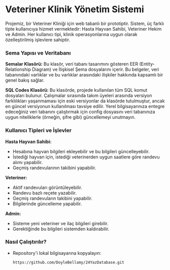 # Veteriner Klinik Yönetim Sistemi

Projemiz, bir Veteriner Kliniği için web tabanlı bir prototiptir. Sistem, üç farklı tipte kullanıcıya hizmet vermektedir: Hasta Hayvan Sahibi, Veteriner Hekim ve Admin. Her kullanıcı tipi, klinik operasyonlarına uygun olarak özelleştirilmiş işlevlere sahiptir.

### Sema Yapısı ve Veritabanı
**Semalar Klasörü:** Bu klasör, veri tabanı tasarımını gösteren EER (Entity-Relationship Diagram) ve İlişkisel Şema dosyalarını içerir. Bu belgeler, veri tabanındaki varlıklar ve bu varlıklar arasındaki ilişkiler hakkında kapsamlı bir genel bakış sağlar.

**SQL Codes Klasörü:** Bu klasörde, projede kullanılan tüm SQL komut dosyaları bulunur. Çalışmalar sırasında takım üyeleri arasında versiyon farklılıkları yaşanmaması için eski versiyonlar da klasörde tutulmuştur, ancak en güncel versiyonun kullanılması tavsiye edilir. Yerel bilgisayarınıza entegre edeceğiniz veri tabanını çalıştırmak için config dosyasını veri tabanınıza uygun niteliklerle (örneğin, şifre gibi) güncellemeyi unutmayın.

### Kullanıcı Tipleri ve İşlevler

**Hasta Hayvan Sahibi:**

- Hesabına hayvan bilgileri ekleyebilir ve bu bilgileri güncelleyebilir.
- İstediği hayvan için, istediği veterinerden uygun saatlere göre randevu alımı yapabilir.
- Geçmiş randevularının takibini yapabilir.
  
**Veteriner:**

- Aktif randevuları görüntüleyebilir.
- Randevu bazlı reçete yazabilir.
- Geçmiş randevuların takibini yapabilir.
- Bilgilerinde güncelleme yapabilir.
  
**Admin:**

- Sisteme yeni veteriner ve ilaç bilgileri girebilir.
- Gerektiğinde bu bilgileri sistemden kaldırabilir.

### Nasıl Çalıştırılır?

- Repository'i lokal bilgisayarına kopyalayın:
  ```
  https://github.com/DoyleBellamy/24YazDatabase.git
  ```
